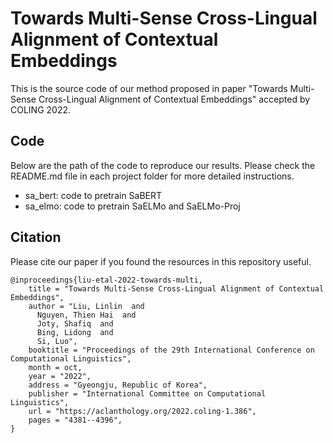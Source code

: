# Towards Multi-Sense Cross-Lingual Alignment of Contextual Embeddings
This is the source code of our method proposed in paper "Towards Multi-Sense Cross-Lingual Alignment of Contextual Embeddings" accepted by COLING 2022.

## Code
Below are the path of the code to reproduce our results. Please check the README.md file in each project folder for more detailed instructions.

- sa_bert: code to pretrain SaBERT
- sa_elmo: code to pretrain SaELMo and SaELMo-Proj

## Citation
Please cite our paper if you found the resources in this repository useful.

```
@inproceedings{liu-etal-2022-towards-multi,
    title = "Towards Multi-Sense Cross-Lingual Alignment of Contextual Embeddings",
    author = "Liu, Linlin  and
      Nguyen, Thien Hai  and
      Joty, Shafiq  and
      Bing, Lidong  and
      Si, Luo",
    booktitle = "Proceedings of the 29th International Conference on Computational Linguistics",
    month = oct,
    year = "2022",
    address = "Gyeongju, Republic of Korea",
    publisher = "International Committee on Computational Linguistics",
    url = "https://aclanthology.org/2022.coling-1.386",
    pages = "4381--4396",
}
```

